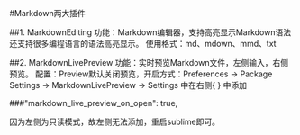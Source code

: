 #Markdown两大插件

##1. MarkdownEditing
功能：Markdown编辑器，支持高亮显示Markdown语法还支持很多编程语言的语法高亮显示。
使用格式：md、mdown、mmd、txt

##2. MarkdownLivePreview
功能：实时预览Markdown文件，左侧输入，右侧预览。
配置：Preview默认关闭预览，开启方式：Preferences -> Package Settings -> MarkdownLivePreview -> Settings 中在右侧{ } 中添加

###"markdown_live_preview_on_open": true,

因为左侧为只读模式，故左侧无法添加，重启sublime即可。
